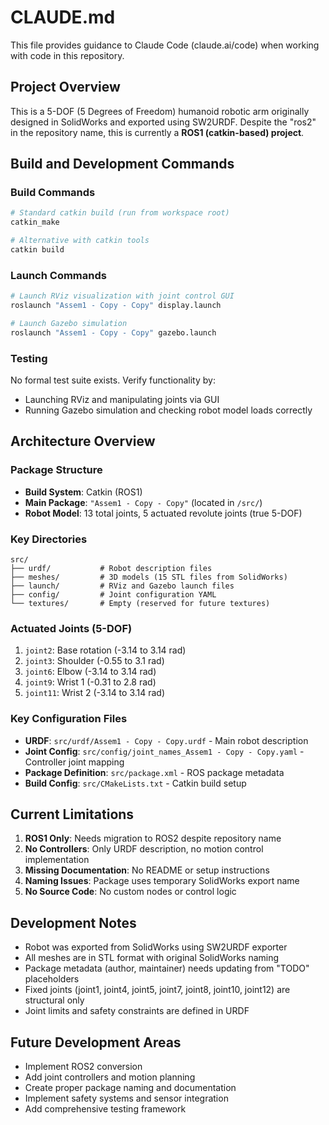 # CLAUDE.md

This file provides guidance to Claude Code (claude.ai/code) when working with code in this repository.

## Project Overview

This is a 5-DOF (5 Degrees of Freedom) humanoid robotic arm originally designed in SolidWorks and exported using SW2URDF. Despite the "ros2" in the repository name, this is currently a **ROS1 (catkin-based) project**.

## Build and Development Commands

### Build Commands
```bash
# Standard catkin build (run from workspace root)
catkin_make

# Alternative with catkin tools
catkin build
```

### Launch Commands
```bash
# Launch RViz visualization with joint control GUI
roslaunch "Assem1 - Copy - Copy" display.launch

# Launch Gazebo simulation
roslaunch "Assem1 - Copy - Copy" gazebo.launch
```

### Testing
No formal test suite exists. Verify functionality by:
- Launching RViz and manipulating joints via GUI
- Running Gazebo simulation and checking robot model loads correctly

## Architecture Overview

### Package Structure
- **Build System**: Catkin (ROS1)
- **Main Package**: `"Assem1 - Copy - Copy"` (located in `/src/`)
- **Robot Model**: 13 total joints, 5 actuated revolute joints (true 5-DOF)

### Key Directories
```
src/
├── urdf/           # Robot description files
├── meshes/         # 3D models (15 STL files from SolidWorks)
├── launch/         # RViz and Gazebo launch files
├── config/         # Joint configuration YAML
└── textures/       # Empty (reserved for future textures)
```

### Actuated Joints (5-DOF)
1. `joint2`: Base rotation (-3.14 to 3.14 rad)
2. `joint3`: Shoulder (-0.55 to 3.1 rad)
3. `joint6`: Elbow (-3.14 to 3.14 rad)
4. `joint9`: Wrist 1 (-0.31 to 2.8 rad)
5. `joint11`: Wrist 2 (-3.14 to 3.14 rad)

### Key Configuration Files
- **URDF**: `src/urdf/Assem1 - Copy - Copy.urdf` - Main robot description
- **Joint Config**: `src/config/joint_names_Assem1 - Copy - Copy.yaml` - Controller joint mapping
- **Package Definition**: `src/package.xml` - ROS package metadata
- **Build Config**: `src/CMakeLists.txt` - Catkin build setup

## Current Limitations

1. **ROS1 Only**: Needs migration to ROS2 despite repository name
2. **No Controllers**: Only URDF description, no motion control implementation
3. **Missing Documentation**: No README or setup instructions
4. **Naming Issues**: Package uses temporary SolidWorks export name
5. **No Source Code**: No custom nodes or control logic

## Development Notes

- Robot was exported from SolidWorks using SW2URDF exporter
- All meshes are in STL format with original SolidWorks naming
- Package metadata (author, maintainer) needs updating from "TODO" placeholders
- Fixed joints (joint1, joint4, joint5, joint7, joint8, joint10, joint12) are structural only
- Joint limits and safety constraints are defined in URDF

## Future Development Areas

- Implement ROS2 conversion
- Add joint controllers and motion planning
- Create proper package naming and documentation
- Implement safety systems and sensor integration
- Add comprehensive testing framework